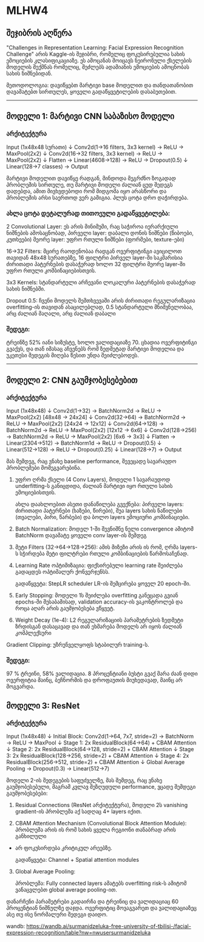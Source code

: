 # MLHW4

## შეჯიბრის აღწერა

"Challenges in Representation Learning: Facial Expression Recognition Challenge" არის 
Kaggle-ის შეჯიბრი, რომელიც ფოკუსირებულია სახის ემოციების კლასიფიკაციაზე. ეს ამოცანას მოიცავს ნეირონული ქსელების მოდელის 
შექმნას რომელიც, შეძლებს ადამიანის ემოციების ამოცნობას სახის ნიშნებიდან.


მეთოდოლოგია: დავიწყებთ მარტივი base მოდელით და თანდათანობით დავამატებთ სირთულეს, ყოველი გადაწყვეტილების დასაბუთებით.

---

## მოდელი 1: მარტივი CNN საბაზისო მოდელი

### არქიტექტურა


Input (1x48x48 სურათი)
    ↓
Conv2d(1→16 filters, 3x3 kernel) → ReLU → MaxPool(2x2)
    ↓
Conv2d(16→32 filters, 3x3 kernel) → ReLU → MaxPool(2x2)
    ↓
Flatten → Linear(4608→128) → ReLU → Dropout(0.5)
    ↓
Linear(128→7 classes) → Output


მარტივი მოდელით დავიწყე რადგან, მინდოდა მეგრძნო ზოგადად პრობლემის სირთულე, თუ მარტივი მოდელი ძალიან ცუდ შედეგს
დადებდა, ამით მივხვდებოდი რომ მიდგომა იყო არასწორი და პრობლემის არსი საერთოდ ვერ გამიგია. პლუს ცოტა დრო დაჭირდება.


### ახლა ცოტა დეტალურად თითოეული გადაწყვეტილება:

2 Convolutional Layer: ეს არის მინიმუმი, რაც საჭიროა იერარქიული ნიშნების ამოსაცნობად, პირველი layer: დაბალი დონის ნიშნები (წიბოები, კუთხეები)
     მეორე layer: უფრო რთული ნიშნები (ფორმები, texture-ები)
	 
16→32 Filters: მცირე რაოდენობაა რადგან ოვერფიტინგი ავიცილოთ თავიდან 48x48 სურათებზე, 16 ფილტრი პირველ layer-ში საკმარისია ძირითადი პატერნების დასაჭერად
                ხოლო 32 ფილტრი მეორე layer-ში უფრო რთული კომბინაციებისთვის.

3x3 Kernels: სტანდარტული არჩევანი ლოკალური პატერნების დასაჭერად სახის ნიშნებში.


Dropout 0.5: ჩვენი მოდელს შემთხვევაში არის ძირითადი რეგულარიზაცია overfitting-ის თავიდან ასაცილებლად, 
				0.5 სტანდარტული მნიშვნელობაა, არც ძალიან მაღალი, არც ძალიან დაბალი

### შედეგი:

ტრეინზე 52% იანი სიზუსტე, ხოლო ვალიდაციაზე 70. ცხადია ოვერფიტინგი გვაქვს, და თან იმასაც აჩვენებს რომ ზედმეტად მარტივი მოდელია და
უკეთესი შედეგის მიღება წესით უნდა შეიძლებოდეს.

---

## მოდელი 2: CNN გაუმჯობესებებით

### არქიტექტურა

Input (1x48x48)
    ↓
Conv2d(1→32) → BatchNorm2d → ReLU → MaxPool(2x2)  [48x48 → 24x24]
    ↓
Conv2d(32→64) → BatchNorm2d → ReLU → MaxPool(2x2)  [24x24 → 12x12]
    ↓
Conv2d(64→128) → BatchNorm2d → ReLU → MaxPool(2x2) [12x12 → 6x6]
    ↓
Conv2d(128→256) → BatchNorm2d → ReLU → MaxPool(2x2) [6x6 → 3x3]
    ↓
Flatten → Linear(2304→512) → BatchNorm1d → ReLU → Dropout(0.5)
    ↓
Linear(512→128) → ReLU → Dropout(0.25)
    ↓
Linear(128→7) → Output



მას შემდეგ, რაც ვნახე baseline performance, შევეცადე სავარაუდო პრობლემები მომეგვარებინა.

1. უფრო ღრმა ქსელი (4 Conv Layers), მოდელი 1 სავარაუდოდ underfitting-ს განიცდიდა, ძალიან მარტივი იყო რთული სახის ემოციებისთვის.
   
   ახლა დაახლოებით ასეთი დანაწილება გვექნება: პირველი layers: ძირითადი პატერნები (ხაზები, წირები), შუა layers სახის ნაწილები (თვალები, პირი, წარბები)
   და ბოლო layers ემოციური კომბინაციები.

2. Batch Normalization: მოდელ 1-ში შევნიშნე ნელი convergence ამიტომ BatchNorm დავამატე ყოველი conv layer-ის შემდეგ
   
   
3. მეტი Filters (32→64→128→256): ამის მიზეზი არის ის რომ, ღრმა layers-ს სჭირდება მეტი ფილტრები რთული კომბინაციების წარმოსაჩენად.
   

4. Learning Rate ოპტიმიზაცია: ფიქსირებული learning rate შეიძლება გადაცდეს ოპტიმალურ ქონვერჯენსს.
   
   გადაწყვეტა: StepLR scheduler LR-ის შემცირება ყოველ 20 epoch-ში.
   
   
5. Early Stopping: მოდელი 1ს შეიძლება overfitting განეცადა გვიან epochs-ში შესაბამისად, validation accuracy-ის 
		ვაკონტროლებ და როცა აღარ არის გაუმჯობესება ვწყვეტ.
   
6.  Weight Decay (1e-4): L2 რეგულარიზაციის პარამეტრების ზედმეტი ზრდისგან დასაცავად და თან ეხმარება მოდელს არ იყოს ძალიან კომპლექსური
   
   Gradient Clipping: უზრუნველყოფს სტაბილურ training-ს.

### შედეგი:

97 % ტრეინი, 58% ვალიდაცია. 8 პროცენტიანი ბუსტი გვაქ მარა ძაან დიდი ოვერფიტია მაინც, ბეჩნორმის და დროფაუთის მიუხედავად, მაინც არ მოგვარდა.


## მოდელი 3: ResNet

### არქიტექტურა


Input (1x48x48)
    ↓
Initial Block: Conv2d(1→64, 7x7, stride=2) → BatchNorm → ReLU → MaxPool
    ↓
Stage 1: 2x ResidualBlock(64→64) + CBAM Attention
    ↓
Stage 2: 2x ResidualBlock(64→128, stride=2) + CBAM Attention
    ↓
Stage 3: 2x ResidualBlock(128→256, stride=2) + CBAM Attention
    ↓
Stage 4: 2x ResidualBlock(256→512, stride=2) + CBAM Attention
    ↓
Global Average Pooling → Dropout(0.3) → Linear(512→7)



მოდელი 2-ის შედეგების საფუძველზე, მას შემდეგ, რაც ვნახე გაუმჯობესებული, მაგრამ კვლავ შეზღუდული performance, ვცადე შემდეგი გაუმჯობესებები:

1. Residual Connections (ResNet არქიტექტურა), მოდელი 2ს  vanishing gradient-ის პრობლემა აქ სადღაც 4+ layers იქით.
   
2. CBAM Attention Mechanism (Convolutional Block Attention Module): პრობლემა არის ის რომ სახის ყველა რეგიონი თანაბრად არის განხილული
 - არ ფოკუსირდება კრიტიკულ არეებზე.
   
   გადაწყვეტა: Channel + Spatial attention modules
   
 
3. Global Average Pooling:
   
   პრობლემა: Fully connected layers ამატებს overfitting risk-ს ამიტომ ვანაცვლებთ global average pooling-ით.
  
  
  დანარჩენი პარამეტრები გადაირჩა და ტრეინიც და ვალიდაციაც 60 პროცენტიან ნიშნულზე დაჯდა. ოვერფიტიც მოვაგვარეთ და ვალიდაციაზეც ასე თუ ისე ნორმალური შედეგი დაიდო.


wandb: https://wandb.ai/surmanidzeluka-free-university-of-tbilisi-/facial-expression-recognition/table?nw=nwusersurmanidzeluka
